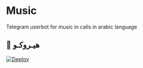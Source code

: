 # Music
Telegram userbot for music in calls in arabic language


## 💜 هيـروكـو

[![Deploy](https://www.herokucdn.com/deploy/button.svg)](https://heroku.com/deploy?template=https://github.com/DYLER5/Music)

